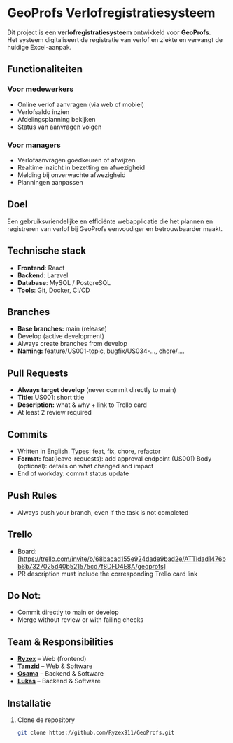 # GeoProfs Verlofregistratiesysteem

Dit project is een **verlofregistratiesysteem** ontwikkeld voor **GeoProfs**.  
Het systeem digitaliseert de registratie van verlof en ziekte en vervangt de huidige Excel-aanpak.  

## Functionaliteiten
### Voor medewerkers
- Online verlof aanvragen (via web of mobiel)
- Verlofsaldo inzien
- Afdelingsplanning bekijken
- Status van aanvragen volgen

### Voor managers
- Verlofaanvragen goedkeuren of afwijzen
- Realtime inzicht in bezetting en afwezigheid
- Melding bij onverwachte afwezigheid
- Planningen aanpassen

## Doel
Een gebruiksvriendelijke en efficiënte webapplicatie die het plannen en registreren van verlof bij GeoProfs eenvoudiger en betrouwbaarder maakt.

## Technische stack
- **Frontend**: React  
- **Backend**: Laravel  
- **Database**: MySQL / PostgreSQL  
- **Tools**: Git, Docker, CI/CD

## Branches
- **Base branches:** main (release)
- Develop (active development)
- Always create branches from develop
- **Naming:** feature/US001-topic, bugfix/US034-…, chore/….

## Pull Requests
- **Always target develop** (never commit directly to main)
- **Title:** US001: short title
- **Description:** what & why + link to Trello card
- At least 2 review required

## Commits
- Written in English. [Types:](https://www.conventionalcommits.org/en/v1.0.0/) feat, fix, chore, refactor
- **Format:**
  feat(leave-requests): add approval endpoint (US001)
  Body (optional): details on what changed and impact
- End of workday: commit status update

## Push Rules 
- Always push your branch, even if the task is not completed

## Trello
- Board: [https://trello.com/invite/b/68bacad155e924dade9bad2e/ATTIdad1476bb6b7327025d40b521575cd7f8DFD4E8A/geoprofs]
- PR description must include the corresponding Trello card link

## Do Not:
- Commit directly to main or develop
- Merge without review or with failing checks

## Team & Responsibilities
- [**Ryzex**]() – Web (frontend)  
- [**Tamzid**]() – Web & Software  
- [**Osama**]() – Backend & Software  
- [**Lukas**]() – Backend & Software  

## Installatie
1. Clone de repository  
   ```bash
   git clone https://github.com/Ryzex911/GeoProfs.git
